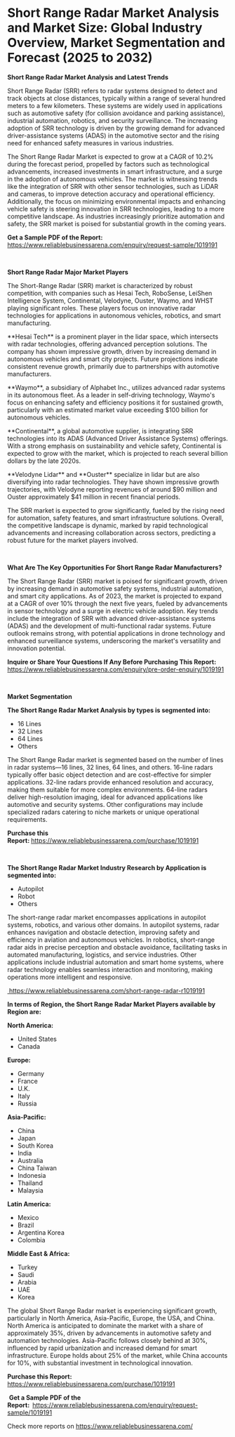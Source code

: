 <p><h1>Short Range Radar Market Analysis and Market Size: Global Industry Overview, Market Segmentation and Forecast (2025 to 2032)</h1></p><p><strong>Short Range Radar Market Analysis and Latest Trends</strong></p>
<p><p>Short Range Radar (SRR) refers to radar systems designed to detect and track objects at close distances, typically within a range of several hundred meters to a few kilometers. These systems are widely used in applications such as automotive safety (for collision avoidance and parking assistance), industrial automation, robotics, and security surveillance. The increasing adoption of SRR technology is driven by the growing demand for advanced driver-assistance systems (ADAS) in the automotive sector and the rising need for enhanced safety measures in various industries.</p><p>The Short Range Radar Market is expected to grow at a CAGR of 10.2% during the forecast period, propelled by factors such as technological advancements, increased investments in smart infrastructure, and a surge in the adoption of autonomous vehicles. The market is witnessing trends like the integration of SRR with other sensor technologies, such as LiDAR and cameras, to improve detection accuracy and operational efficiency. Additionally, the focus on minimizing environmental impacts and enhancing vehicle safety is steering innovation in SRR technologies, leading to a more competitive landscape. As industries increasingly prioritize automation and safety, the SRR market is poised for substantial growth in the coming years.</p></p>
<p><strong>Get a Sample PDF of the Report:&nbsp;</strong> <a href="https://www.reliablebusinessarena.com/enquiry/request-sample/1019191?utm_campaign=2534&utm_medium=2&utm_source=Github&utm_content=ia&utm_term=21022025&utm_id=short-range-radar">https://www.reliablebusinessarena.com/enquiry/request-sample/1019191</a></p>
<p>&nbsp;</p>
<p><strong>Short Range Radar Major Market Players</strong></p>
<p><p>The Short-Range Radar (SRR) market is characterized by robust competition, with companies such as Hesai Tech, RoboSense, LeiShen Intelligence System, Continental, Velodyne, Ouster, Waymo, and WHST playing significant roles. These players focus on innovative radar technologies for applications in autonomous vehicles, robotics, and smart manufacturing.</p><p>**Hesai Tech** is a prominent player in the lidar space, which intersects with radar technologies, offering advanced perception solutions. The company has shown impressive growth, driven by increasing demand in autonomous vehicles and smart city projects. Future projections indicate consistent revenue growth, primarily due to partnerships with automotive manufacturers.</p><p>**Waymo**, a subsidiary of Alphabet Inc., utilizes advanced radar systems in its autonomous fleet. As a leader in self-driving technology, Waymo's focus on enhancing safety and efficiency positions it for sustained growth, particularly with an estimated market value exceeding $100 billion for autonomous vehicles.</p><p>**Continental**, a global automotive supplier, is integrating SRR technologies into its ADAS (Advanced Driver Assistance Systems) offerings. With a strong emphasis on sustainability and vehicle safety, Continental is expected to grow with the market, which is projected to reach several billion dollars by the late 2020s.</p><p>**Velodyne Lidar** and **Ouster** specialize in lidar but are also diversifying into radar technologies. They have shown impressive growth trajectories, with Velodyne reporting revenues of around $90 million and Ouster approximately $41 million in recent financial periods.</p><p>The SRR market is expected to grow significantly, fueled by the rising need for automation, safety features, and smart infrastructure solutions. Overall, the competitive landscape is dynamic, marked by rapid technological advancements and increasing collaboration across sectors, predicting a robust future for the market players involved.</p></p>
<p>&nbsp;</p>
<p><strong>What Are The Key Opportunities For Short Range Radar Manufacturers?</strong></p>
<p><p>The Short Range Radar (SRR) market is poised for significant growth, driven by increasing demand in automotive safety systems, industrial automation, and smart city applications. As of 2023, the market is projected to expand at a CAGR of over 10% through the next five years, fueled by advancements in sensor technology and a surge in electric vehicle adoption. Key trends include the integration of SRR with advanced driver-assistance systems (ADAS) and the development of multi-functional radar systems. Future outlook remains strong, with potential applications in drone technology and enhanced surveillance systems, underscoring the market's versatility and innovation potential.</p></p>
<p><strong>Inquire or Share Your Questions If Any Before Purchasing This Report:</strong> <a href="https://www.reliablebusinessarena.com/enquiry/pre-order-enquiry/1019191?utm_campaign=2534&utm_medium=2&utm_source=Github&utm_content=ia&utm_term=21022025&utm_id=short-range-radar">https://www.reliablebusinessarena.com/enquiry/pre-order-enquiry/1019191</a></p>
<p>&nbsp;</p>
<p><strong>Market Segmentation</strong></p>
<p><strong>The Short Range Radar Market Analysis by types is segmented into:</strong></p>
<p><ul><li>16 Lines</li><li>32 Lines</li><li>64 Lines</li><li>Others</li></ul></p>
<p><p>The Short Range Radar market is segmented based on the number of lines in radar systems—16 lines, 32 lines, 64 lines, and others. 16-line radars typically offer basic object detection and are cost-effective for simpler applications. 32-line radars provide enhanced resolution and accuracy, making them suitable for more complex environments. 64-line radars deliver high-resolution imaging, ideal for advanced applications like automotive and security systems. Other configurations may include specialized radars catering to niche markets or unique operational requirements.</p></p>
<p><strong>Purchase this Report:&nbsp;</strong><a href="https://www.reliablebusinessarena.com/purchase/1019191?utm_campaign=2534&utm_medium=2&utm_source=Github&utm_content=ia&utm_term=21022025&utm_id=short-range-radar">https://www.reliablebusinessarena.com/purchase/1019191</a></p>
<p>&nbsp;</p>
<p><strong>The Short Range Radar Market Industry Research by Application is segmented into:</strong></p>
<p><ul><li>Autopilot</li><li>Robot</li><li>Others</li></ul></p>
<p><p>The short-range radar market encompasses applications in autopilot systems, robotics, and various other domains. In autopilot systems, radar enhances navigation and obstacle detection, improving safety and efficiency in aviation and autonomous vehicles. In robotics, short-range radar aids in precise perception and obstacle avoidance, facilitating tasks in automated manufacturing, logistics, and service industries. Other applications include industrial automation and smart home systems, where radar technology enables seamless interaction and monitoring, making operations more intelligent and responsive.</p></p>
<p><a href="https://www.reliablebusinessarena.com/short-range-radar-r1019191?utm_campaign=2534&utm_medium=2&utm_source=Github&utm_content=ia&utm_term=21022025&utm_id=short-range-radar">&nbsp;https://www.reliablebusinessarena.com/short-range-radar-r1019191</a></p>
<p><strong>In terms of Region, the Short Range Radar Market Players available by Region are:</strong></p>
<p>
    <p> <strong> North America: </strong>
        <ul>
            <li>United States</li>
            <li>Canada</li>
        </ul>
        </p> 
    <p> <strong> Europe: </strong>
        <ul>
            <li>Germany</li>
            <li>France</li>
            <li>U.K.</li>
            <li>Italy</li>
            <li>Russia</li>
        </ul>
        </p> 
    <p> <strong> Asia-Pacific: </strong>
        <ul>
            <li>China</li>
            <li>Japan</li>
            <li>South Korea</li>
            <li>India</li>
            <li>Australia</li>
            <li>China Taiwan</li>
            <li>Indonesia</li>
            <li>Thailand</li>
            <li>Malaysia</li>
        </ul>
        </p> 
    <p> <strong> Latin America: </strong>
        <ul>
            <li>Mexico</li>
            <li>Brazil</li>
            <li>Argentina Korea</li>
            <li>Colombia</li>
        </ul>
        </p> 
    <p> <strong> Middle East & Africa: </strong>
        <ul>
            <li>Turkey</li>
            <li>Saudi</li>
            <li>Arabia</li>
            <li>UAE</li>
            <li>Korea</li>
        </ul>
    </p>
    </p>
<p><p>The global Short Range Radar market is experiencing significant growth, particularly in North America, Asia-Pacific, Europe, the USA, and China. North America is anticipated to dominate the market with a share of approximately 35%, driven by advancements in automotive safety and automation technologies. Asia-Pacific follows closely behind at 30%, influenced by rapid urbanization and increased demand for smart infrastructure. Europe holds about 25% of the market, while China accounts for 10%, with substantial investment in technological innovation.</p></p>
<p><strong>Purchase this Report: </strong><a href="https://www.reliablebusinessarena.com/purchase/1019191?utm_campaign=2534&utm_medium=2&utm_source=Github&utm_content=ia&utm_term=21022025&utm_id=short-range-radar">https://www.reliablebusinessarena.com/purchase/1019191</a></p>
<p>&nbsp;<strong>Get a Sample PDF of the Report:&nbsp;&nbsp;</strong><a href="https://www.reliablebusinessarena.com/enquiry/request-sample/1019191?utm_campaign=2534&utm_medium=2&utm_source=Github&utm_content=ia&utm_term=21022025&utm_id=short-range-radar">https://www.reliablebusinessarena.com/enquiry/request-sample/1019191</a></p>
<p><strong></strong></p>
<p>Check more reports on <a href="https://www.reliablebusinessarena.com/?utm_campaign=2534&utm_medium=2&utm_source=Github&utm_content=ia&utm_term=21022025&utm_id=short-range-radar">https://www.reliablebusinessarena.com/</a></p>